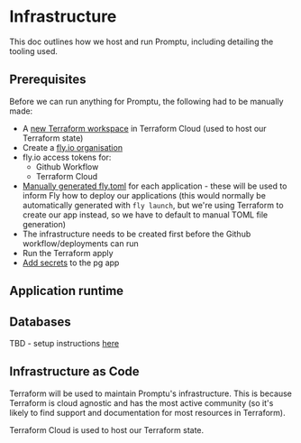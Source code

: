 # Infrastructure

This doc outlines how we host and run Promptu, including detailing the tooling used.

## Prerequisites

Before we can run anything for Promptu, the following had to be manually made:

* A [new Terraform workspace](https://app.terraform.io/app/sanyia/workspaces/new) in Terraform Cloud (used to host our Terraform state)
* Create a [fly.io organisation](https://fly.io/dashboard/promptu/billing)
* fly.io access tokens for:
    * Github Workflow
    * Terraform Cloud
* [Manually generated fly.toml](https://fly.io/docs/reference/configuration/) for each application - these will be used to inform Fly how to deploy our applications (this would normally be automatically generated with `fly launch`, but we're using Terraform to create our app instead, so we have to default to manual TOML file generation)
* The infrastructure needs to be created first before the Github workflow/deployments can run
* Run the Terraform apply
* [Add secrets](https://github.com/fly-apps/postgres-ha#set-secrets) to the pg app

## Application runtime

## Databases

TBD - setup instructions [here](https://github.com/fly-apps/postgres-ha)

## Infrastructure as Code

Terraform will be used to maintain Promptu's infrastructure. This is because Terraform is cloud agnostic and has the most active community (so it's likely to find support and documentation for most resources in Terraform).

Terraform Cloud is used to host our Terraform state.